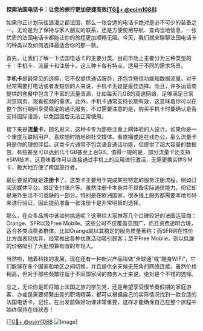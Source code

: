 **探索法国电话卡：让您的旅行更加便捷高效[[TG💪+ @esim1088](https://t.me/s/esim1088)]**

如果你正计划前往浪漫之都法国，那么一张合适的电话卡绝对是必不可少的装备之一。无论是为了保持与家人朋友的联系，还是方便使用导航、查询当地信息，一张优质的法国电话卡都能让你的旅程更加顺畅无阻。今天，我们就来聊聊法国电话卡的种类以及如何选择最适合你的那一款。

首先，让我们了解一下法国电话卡的主要分类。目前市场上主要分为三种类型的卡：手机卡、流量卡和注册卡。这三种卡各有特点，适用于不同的需求场景。

**手机卡**是最常见的选择，它不仅提供通话服务，还包含短信功能和数据流量。对于经常需要打电话或者发短信的人来说，手机卡无疑是最佳选择。而且，许多运营商提供的套餐中包含了丰富的流量资源，比如每天几GB的高速网络，足够满足日常浏览网页、观看视频的需求。此外，手机卡通常支持长期有效，这意味着你可以在整个旅行期间享受稳定的通讯服务。不过需要注意的是，购买手机卡时要确认是否支持国际漫游，以免回国后无法正常使用。

接下来是**流量卡**，顾名思义，这种卡专为那些注重上网体验的人设计。如果你是一个重度互联网用户，喜欢随时随地刷社交媒体、看直播或是在线办公，那么流量卡将是你的理想伴侣。这类卡片通常不包含语音通话功能，但提供了超大容量的数据包，有些甚至可以达到几十GB甚至上百GB。值得一提的是，部分流量卡还支持eSIM技术，这意味着你可以直接通过手机上的应用进行激活，无需更换实体SIM卡，极大地方便了跨国旅行者。

最后要说的就是**注册卡**了。这类卡主要用于完成某些特定的服务注册流程，例如订阅流媒体平台、绑定支付账户等。虽然注册卡本身并不具备实际通信能力，但它却是海外生活不可或缺的一部分。特别是在欧洲国家，很多线上服务都需要本地号码来进行验证，因此提前准备一张注册卡是非常明智的选择。

那么，在众多品牌中该如何挑选呢？这里给大家推荐几个口碑较好的法国运营商：Orange、SFR以及Free Mobile。这些公司不仅覆盖范围广，而且资费透明合理，适合各类消费者群体。比如Orange就以其稳定的服务质量著称；而SFR则在性价比方面表现优异，经常推出各种优惠活动吸引顾客；至于Free Mobile，则以低廉的价格吸引了大批预算有限的年轻人。

当然啦，随着科技的发展，现在还有一种新兴产品叫做“全球通”或“随身WiFi”，它们能够在多个国家和地区之间切换，并且提供全天候无死角的网络连接。虽然价格稍高，但对于那些频繁往返于不同国家间的商务人士来说，绝对是个不错的选择。

总之，无论你是即将踏上法国之旅的学生党，还是希望享受慢节奏假期的家庭游客，亦或是需要频繁出差的职场精英，都可以根据自己的实际情况找到一款合适的法国电话卡。记住，在出发前做好功课非常重要，这样才能确保自己在整个旅程中始终保持在线状态！

[[TG💪+ @esim1088](https://t.me/s/esim1088) ![Image](https://i.postimg.cc/4NQfJmqS/Snipaste-2025-05-13-00-14-12.png)]